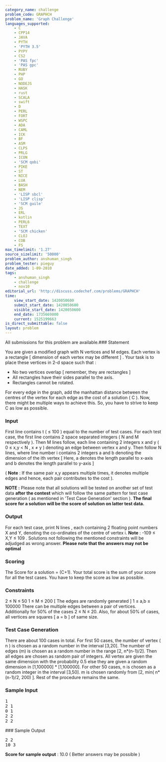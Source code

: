```yaml
---
category_name: challenge
problem_code: GRAPHCH
problem_name: 'Graph Challenge'
languages_supported:
    - C
    - CPP14
    - JAVA
    - PYTH
    - 'PYTH 3.5'
    - PYPY
    - CS2
    - 'PAS fpc'
    - 'PAS gpc'
    - RUBY
    - PHP
    - GO
    - NODEJS
    - HASK
    - rust
    - SCALA
    - swift
    - D
    - PERL
    - FORT
    - WSPC
    - ADA
    - CAML
    - ICK
    - BF
    - ASM
    - CLPS
    - PRLG
    - ICON
    - 'SCM qobi'
    - PIKE
    - ST
    - NICE
    - LUA
    - BASH
    - NEM
    - 'LISP sbcl'
    - 'LISP clisp'
    - 'SCM guile'
    - JS
    - ERL
    - kotlin
    - PERL6
    - TEXT
    - 'SCM chicken'
    - CLOJ
    - COB
    - FS
max_timelimit: '1.27'
source_sizelimit: '50000'
problem_author: anshuman_singh
problem_tester: pieguy
date_added: 1-09-2010
tags:
    - anshuman_singh
    - challenge
    - nov10
editorial_url: 'http://discuss.codechef.com/problems/GRAPHCH'
time:
    view_start_date: 1420050600
    submit_start_date: 1420050600
    visible_start_date: 1420050600
    end_date: 1735669800
    current: 1525199663
is_direct_submittable: false
layout: problem
---
```

All submissions for this problem are available.###  Statement 

 You are given a modified graph with N vertices and M edges. Each vertex is a rectangle \[ dimension of each vertex may be different \] . Your task is to place these vertices in 2-d space such that :

- No two vertices overlap \[ remember, they are rectangles \]
- All rectangles have their sides parallel to the axis.
- Rectangles cannot be rotated.


 For every edge in the graph, add the manhattan distance between the centres of the vertex for each edge as the cost of a solution ( C ). 
Now, there might be multiple ways to achieve this. So, you have to strive to keep C as low as possible.

###  Input 

 First line contains t ( ≤ 100 ) equal to the number of test cases. For each test case, the first line contains 2 space separated integers ( N and M respectively ). Then M lines follow, each line containing 2 integers x and y ( 0 ≤ x,y < N , x ≠ y ) denoting an edge between vertex x and y. Then follow N lines, where line number i contains 2 integers a and b denoting the dimension of the ith vertex \[ Here, a denotes the length parallel to x-axis and b denotes the length parallel to y-axis \]

(  **Note**  : If the same pair x,y appears multiple times, it denotes multiple edges and hence, each pair contributes to the cost ). 

 **NOTE :**  Please note that all solutions will be tested on another set of test data  **after the contest**  which will follow the same pattern for test case generation ( as mentioned in 'Test Case Generation' section ). **The final score for a solution will be the score of solution on latter test data.**  
###  Output 

For each test case, print N lines , each containing 2 floating point numbers X and Y, denoting the co-ordinates of the centre of vertex i. 
  **Note**  : -109 ≤ X,Y ≤ 109 . Solutions not following the mentioned constraints will be adjudged as wrong answer. 
 **Please note that the answers may not be optimal**

###  Scoring 

 The Score for a solution = (C+1). 
Your total score is the sum of your score for all the test cases. 
You have to keep the score as low as possible.

###  Constraints 

2 ≤ N ≤ 50 
1 ≤ M ≤ 200 \[ The edges are randomly generated \] 
1 ≤ a,b ≤ 100000 
There can be multiple edges between a pair of vertices.
Additionally for 50% of the cases 2 ≤ N ≤ 20. Also, for about 50% of cases, all vertices are squares \[ a = b \] of same size.

###  Test Case Generation 

There are about 100 cases in total. For first 50 cases, the number of vertex ( n ) is chosen as a random number in the interval \[3,20\]. The number of edges (m) is chosen as a random number in the range \[2, n\*(n-1)/2\]. Then all edges are chosen as random pair of integers. All vertex are given the same dimension with the probability 0.5 else they are given a random dimension in \[1,100000\] \* \[1,100000\]. 
For other 50 cases, n is chosen as a random integer in the interval \[3,50\]. m is chosen randomly from \[2, min( n\*(n-1)/2, 200) \]. Rest of the procedure remains the same.

###  Sample Input 

 
<pre>
1
2 1
0 1
2 2
2 2
</pre>###  Sample Output 

 
<pre>
2 2
10 3
</pre>
**Score for sample output** : 10.0 ( Better answers may be possible )
